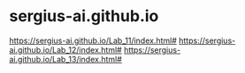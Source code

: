 # sergius-ai.github.io
https://sergius-ai.github.io/Lab_11/index.html#
https://sergius-ai.github.io/Lab_12/index.html#
https://sergius-ai.github.io/Lab_13/index.html#